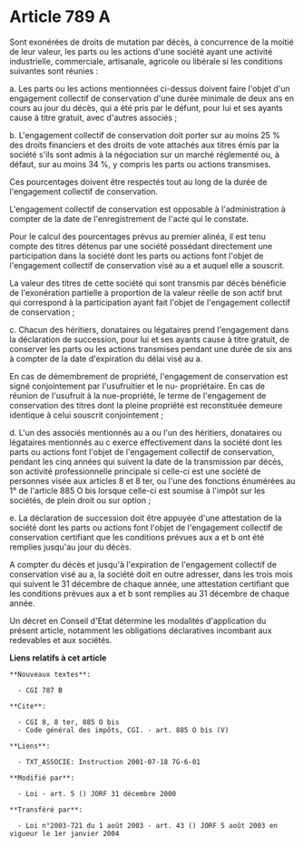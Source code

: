 # Article 789 A

Sont exonérées de droits de mutation par décès, à concurrence de la moitié de leur valeur, les parts ou les actions d'une
société ayant une activité industrielle, commerciale, artisanale, agricole ou libérale si les conditions suivantes sont
réunies : 

a. Les parts ou les actions mentionnées ci-dessus doivent faire l'objet d'un engagement collectif de conservation d'une durée
minimale de deux ans en cours au jour du décès, qui a été pris par le défunt, pour lui et ses ayants cause à titre gratuit,
avec d'autres associés ; 

b. L'engagement collectif de conservation doit porter sur au moins 25 % des droits financiers et des droits de vote attachés
aux titres émis par la société s'ils sont admis à la négociation sur un marché réglementé ou, à défaut, sur au moins 34 %, y
compris les parts ou actions transmises. 

Ces pourcentages doivent être respectés tout au long de la durée de l'engagement collectif de conservation. 

L'engagement collectif de conservation est opposable à l'administration à compter de la date de l'enregistrement de l'acte
qui le constate. 

Pour le calcul des pourcentages prévus au premier alinéa, il est tenu compte des titres détenus par une société possédant
directement une participation dans la société dont les parts ou actions font l'objet de l'engagement collectif de
conservation visé au a et auquel elle a souscrit. 

La valeur des titres de cette société qui sont transmis par décès bénéficie de l'exonération partielle à proportion de la
valeur réelle de son actif brut qui correspond à la participation ayant fait l'objet de l'engagement collectif de
conservation ; 

c. Chacun des héritiers, donataires ou légataires prend l'engagement dans la déclaration de succession, pour lui et ses
ayants cause à titre gratuit, de conserver les parts ou les actions transmises pendant une durée de six ans à compter de la
date d'expiration du délai visé au a. 

En cas de démembrement de propriété, l'engagement de conservation est signé conjointement par l'usufruitier et le nu-
propriétaire. En cas de réunion de l'usufruit à la nue-propriété, le terme de l'engagement de conservation des titres dont la
pleine propriété est reconstituée demeure identique à celui souscrit conjointement ; 

d. L'un des associés mentionnés au a ou l'un des héritiers, donataires ou légataires mentionnés au c exerce effectivement
dans la société dont les parts ou actions font l'objet de l'engagement collectif de conservation, pendant les cinq années qui
suivent la date de la transmission par décès, son activité professionnelle principale si celle-ci est une société de
personnes visée aux articles 8 et 8 ter, ou l'une des fonctions énumérées au 1° de l'article 885 O bis lorsque celle-ci est
soumise à l'impôt sur les sociétés, de plein droit ou sur option ; 

e. La déclaration de succession doit être appuyée d'une attestation de la société dont les parts ou actions font l'objet de
l'engagement collectif de conservation certifiant que les conditions prévues aux a et b ont été remplies jusqu'au jour du
décès. 

A compter du décès et jusqu'à l'expiration de l'engagement collectif de conservation visé au a, la société doit en outre
adresser, dans les trois mois qui suivent le 31 décembre de chaque année, une attestation certifiant que les conditions
prévues aux a et b sont remplies au 31 décembre de chaque année. 

Un décret en Conseil d'Etat détermine les modalités d'application du présent article, notamment les obligations déclaratives
incombant aux redevables et aux sociétés.

**Liens relatifs à cet article**

	**Nouveaux textes**:

	  - CGI 787 B

	**Cite**:

	  - CGI 8, 8 ter, 885 O bis
	  - Code général des impôts, CGI. - art. 885 O bis (V)

	**Liens**:

	  - TXT_ASSOCIE: Instruction 2001-07-18 7G-6-01

	**Modifié par**:

	  - Loi - art. 5 () JORF 31 décembre 2000

	**Transféré par**:

	  - Loi n°2003-721 du 1 août 2003 - art. 43 () JORF 5 août 2003 en vigueur le 1er janvier 2004
